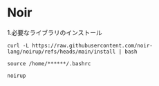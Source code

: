 # Noir

1.必要なライブラリのインストール
```
curl -L https://raw.githubusercontent.com/noir-lang/noirup/refs/heads/main/install | bash
```
```
source /home/******/.bashrc
```
```
noirup
```
